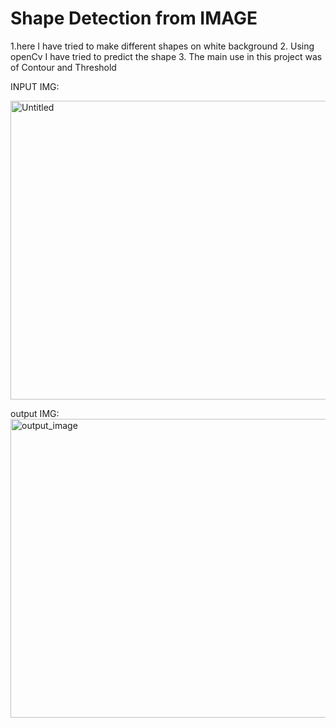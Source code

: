 # Shape Detection from IMAGE

1.here I have tried to make different shapes on white background
2. Using openCv I have tried to predict the shape
3. The main use in this project was of Contour and Threshold

INPUT IMG:

<img width="754" height="478" alt="Untitled" src="https://github.com/user-attachments/assets/cee07177-d4c1-457d-b509-71791a0a6f75" />

output IMG:
<img width="754" height="478" alt="output_image" src="https://github.com/user-attachments/assets/78f687fe-e9ca-456e-834d-5ba68a3f6c01" />
